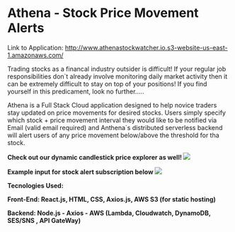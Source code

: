# Athena - Stock Price Movement Alerts

Link to Application: http://www.athenastockwatcher.io.s3-website-us-east-1.amazonaws.com/

Trading stocks as a financal industry outsider is difficult! If your regular job responsibilities don`t already involve monitoring daily market activity then it can be extremely difficult to stay on top of your positions!
If you find yourself in this predicament, look no further.....

Athena is a Full Stack Cloud application designed to help novice traders stay updated on price movements for desired stocks. Users simply specify which stock + price movement interval they would like to be notified via Email (valid email required) and Anthena`s distributed serverless backend will alert users of any price movement below/above the threshold for tha stock.

<b> Check out our dynamic candlestick price explorer as well!<b>
![](candlestick.gif)


<b> Example input for stock alert subscription below <b>
![](emailsub.gif)

  
Tecnologies Used:
  
  Front-End: React.js, HTML, CSS, Axios.js, AWS S3 (for static hosting)
  
  Backend: Node.js - Axios - AWS (Lambda, Cloudwatch, DynamoDB, SES/SNS , API GateWay) 
